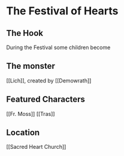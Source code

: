 # The Festival of Hearts

## The Hook
During the Festival some children become 

## The monster
[[Lich]], created by [[Demowrath]]

## Featured Characters
[[Fr. Moss]]
[[Tras]]

## Location
[[Sacred Heart Church]]